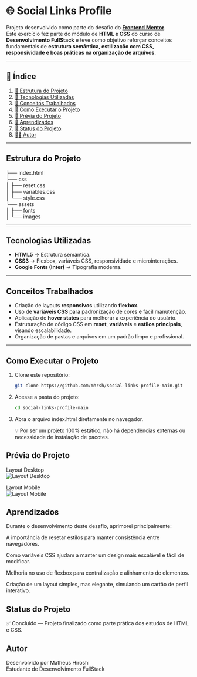 # 🌐 Social Links Profile

Projeto desenvolvido como parte do desafio do **[Frontend Mentor](https://www.frontendmentor.io/)**.  
Este exercício fez parte do módulo de **HTML e CSS** do curso de **Desenvolvimento FullStack** e teve como objetivo reforçar conceitos fundamentais de **estrutura semântica, estilização com CSS, responsividade e boas práticas na organização de arquivos**.  

---

## 📑 Índice
1. [📂 Estrutura do Projeto](#estrutura-do-projeto)  
2. [🚀 Tecnologias Utilizadas](#tecnologias-utilizadas)  
3. [🎯 Conceitos Trabalhados](#conceitos-trabalhados)  
4. [📖 Como Executar o Projeto](#como-executar-o-projeto)  
5. [📸 Prévia do Projeto](#prévia-do-projeto)  
6. [📌 Aprendizados](#aprendizados)  
7. [📍 Status do Projeto](#status-do-projeto)  
8. [👨‍💻 Autor](#autor)  

---

## Estrutura do Projeto

├── index.html  
├── css  
│ ├── reset.css   
│ ├── variables.css  
│ └── style.css   
└── assets  
│ ├── fonts     
│ └── images 


---

## Tecnologias Utilizadas

- **HTML5** → Estrutura semântica.  
- **CSS3** → Flexbox, variáveis CSS, responsividade e microinterações.  
- **Google Fonts (Inter)** → Tipografia moderna.  

---

## Conceitos Trabalhados

- Criação de layouts **responsivos** utilizando **flexbox**.  
- Uso de **variáveis CSS** para padronização de cores e fácil manutenção.  
- Aplicação de **hover states** para melhorar a experiência do usuário.  
- Estruturação de código CSS em **reset**, **variáveis** e **estilos principais**, visando escalabilidade.  
- Organização de pastas e arquivos em um padrão limpo e profissional.  

---

## Como Executar o Projeto

1. Clone este repositório:
   ```bash
   git clone https://github.com/mhrsh/social-links-profile-main.git

2. Acesse a pasta do projeto:
    ```bash
    cd social-links-profile-main


3. Abra o arquivo index.html diretamente no navegador.

    💡 Por ser um projeto 100% estático, não há dependências externas ou necessidade de instalação de pacotes.

## Prévia do Projeto

Layout Desktop  
![Layout Desktop](assets/images/layout-desktop.png)

Layout Mobile  
![Layout Mobile](assets/images/layout-mobile.png)


## Aprendizados

Durante o desenvolvimento deste desafio, aprimorei principalmente:

A importância de resetar estilos para manter consistência entre navegadores.

Como variáveis CSS ajudam a manter um design mais escalável e fácil de modificar.

Melhoria no uso de flexbox para centralização e alinhamento de elementos.

Criação de um layout simples, mas elegante, simulando um cartão de perfil interativo.

## Status do Projeto

✅ Concluído — Projeto finalizado como parte prática dos estudos de HTML e CSS.

## Autor

Desenvolvido por Matheus Hiroshi   
Estudante de Desenvolvimento FullStack